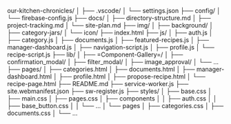 our-kitchen-chronicles/
│
├── .vscode/
│ └── settings.json
├── config/
│ └── firebase-config.js
├── docs/
│ ├── directory-structure.md
│ ├── project-tracking.md
│ └── site-plan.md
├── img/
│ ├── background/
│ ├── category-jars/
│ └── icon/
├── index.html
├── js/
│ ├── auth.js
│ ├── category.js
│ ├── documents.js
│ ├── featured-recipes.js
│ ├── manager-dashboard.js
│ ├── navigation-script.js
│ ├── profile.js
│ └── recipe-script.js
├── lib/
│ ├── =Component-Gallery=/
│ ├── confirmation_modal/
│ ├── filter_modal/
│ ├── image_approval/
│ └── ...
├── pages/
│ ├── categories.html
│ ├── documents.html
│ ├── manager-dashboard.html
│ ├── profile.html
│ ├── propose-recipe.html
│ └── recipe-page.html
├── README.md
├── service-worker.js
├── site.webmanifest.json
├── sw-register.js
├── styles/
│ ├── base.css
│ ├── main.css
│ ├── pages.css
│ ├── components
│ │ ├── auth.css
│ │ ├── base_button.css
│ │ └── ...
│ └── pages
│ ├── categories.css
│ ├── documents.css
│ └── ...
